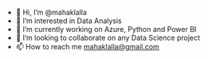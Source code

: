 - 👋 Hi, I’m @mahaklalla
- 👀 I’m interested in Data Analysis
- 🌱 I’m currently working on Azure, Python and Power BI
- 💞️ I’m looking to collaborate on any Data Science project
- 📫 How to reach me mahaklalla@gmail.com

<!---
mahaklalla/mahaklalla is a ✨ special ✨ repository because its `README.md` (this file) appears on your GitHub profile.
You can click the Preview link to take a look at your changes.
--->
